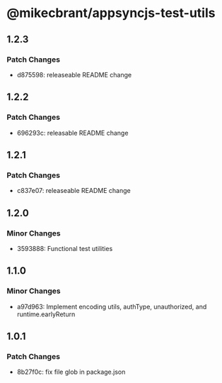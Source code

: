 # @mikecbrant/appsyncjs-test-utils

## 1.2.3

### Patch Changes

- d875598: releaseable README change

## 1.2.2

### Patch Changes

- 696293c: releasable README change

## 1.2.1

### Patch Changes

- c837e07: releaseable README change

## 1.2.0

### Minor Changes

- 3593888: Functional test utilities

## 1.1.0

### Minor Changes

- a97d963: Implement encoding utils, authType, unauthorized, and runtime.earlyReturn

## 1.0.1

### Patch Changes

- 8b27f0c: fix file glob in package.json
